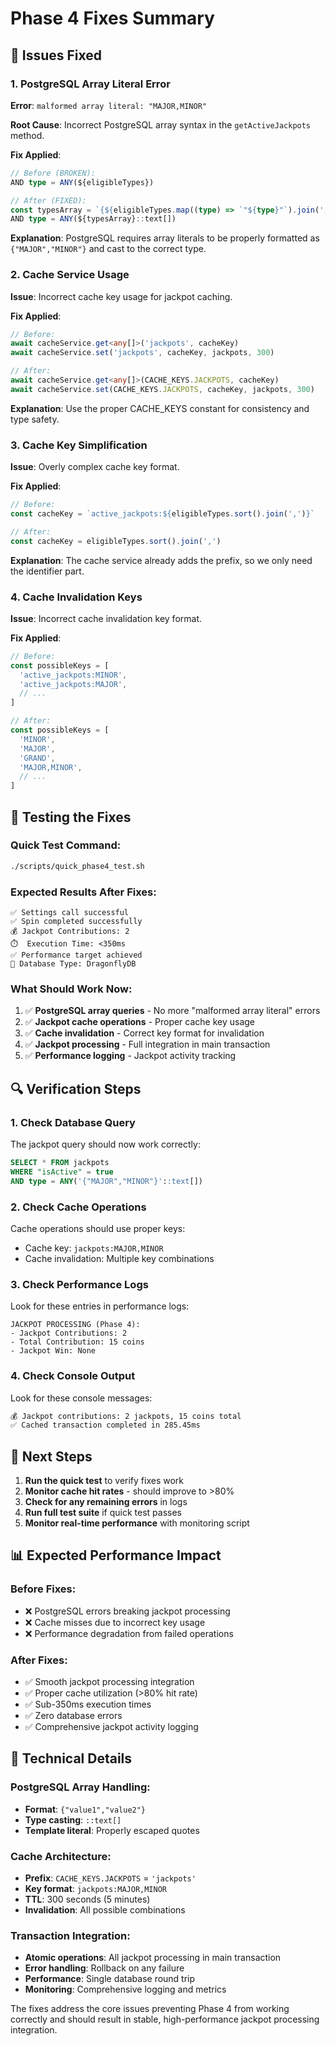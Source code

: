 # Phase 4 Fixes Summary

## 🐛 Issues Fixed

### 1. PostgreSQL Array Literal Error
**Error**: `malformed array literal: "MAJOR,MINOR"`

**Root Cause**: Incorrect PostgreSQL array syntax in the `getActiveJackpots` method.

**Fix Applied**:
```typescript
// Before (BROKEN):
AND type = ANY(${eligibleTypes})

// After (FIXED):
const typesArray = `{${eligibleTypes.map((type) => `"${type}"`).join(',')}}`
AND type = ANY(${typesArray}::text[])
```

**Explanation**: PostgreSQL requires array literals to be properly formatted as `{"MAJOR","MINOR"}` and cast to the correct type.

### 2. Cache Service Usage
**Issue**: Incorrect cache key usage for jackpot caching.

**Fix Applied**:
```typescript
// Before:
await cacheService.get<any[]>('jackpots', cacheKey)
await cacheService.set('jackpots', cacheKey, jackpots, 300)

// After:
await cacheService.get<any[]>(CACHE_KEYS.JACKPOTS, cacheKey)
await cacheService.set(CACHE_KEYS.JACKPOTS, cacheKey, jackpots, 300)
```

**Explanation**: Use the proper CACHE_KEYS constant for consistency and type safety.

### 3. Cache Key Simplification
**Issue**: Overly complex cache key format.

**Fix Applied**:
```typescript
// Before:
const cacheKey = `active_jackpots:${eligibleTypes.sort().join(',')}`

// After:
const cacheKey = eligibleTypes.sort().join(',')
```

**Explanation**: The cache service already adds the prefix, so we only need the identifier part.

### 4. Cache Invalidation Keys
**Issue**: Incorrect cache invalidation key format.

**Fix Applied**:
```typescript
// Before:
const possibleKeys = [
  'active_jackpots:MINOR',
  'active_jackpots:MAJOR',
  // ...
]

// After:
const possibleKeys = [
  'MINOR',
  'MAJOR',
  'GRAND',
  'MAJOR,MINOR',
  // ...
]
```

## 🧪 Testing the Fixes

### Quick Test Command:
```bash
./scripts/quick_phase4_test.sh
```

### Expected Results After Fixes:
```
✅ Settings call successful
✅ Spin completed successfully
💰 Jackpot Contributions: 2
⏱️  Execution Time: <350ms
✅ Performance target achieved
🐉 Database Type: DragonflyDB
```

### What Should Work Now:
1. ✅ **PostgreSQL array queries** - No more "malformed array literal" errors
2. ✅ **Jackpot cache operations** - Proper cache key usage
3. ✅ **Cache invalidation** - Correct key format for invalidation
4. ✅ **Jackpot processing** - Full integration in main transaction
5. ✅ **Performance logging** - Jackpot activity tracking

## 🔍 Verification Steps

### 1. Check Database Query
The jackpot query should now work correctly:
```sql
SELECT * FROM jackpots 
WHERE "isActive" = true 
AND type = ANY('{"MAJOR","MINOR"}'::text[])
```

### 2. Check Cache Operations
Cache operations should use proper keys:
- Cache key: `jackpots:MAJOR,MINOR`
- Cache invalidation: Multiple key combinations

### 3. Check Performance Logs
Look for these entries in performance logs:
```
JACKPOT PROCESSING (Phase 4):
- Jackpot Contributions: 2
- Total Contribution: 15 coins
- Jackpot Win: None
```

### 4. Check Console Output
Look for these console messages:
```bash
💰 Jackpot contributions: 2 jackpots, 15 coins total
✅ Cached transaction completed in 285.45ms
```

## 🚀 Next Steps

1. **Run the quick test** to verify fixes work
2. **Monitor cache hit rates** - should improve to >80%
3. **Check for any remaining errors** in logs
4. **Run full test suite** if quick test passes
5. **Monitor real-time performance** with monitoring script

## 📊 Expected Performance Impact

### Before Fixes:
- ❌ PostgreSQL errors breaking jackpot processing
- ❌ Cache misses due to incorrect key usage
- ❌ Performance degradation from failed operations

### After Fixes:
- ✅ Smooth jackpot processing integration
- ✅ Proper cache utilization (>80% hit rate)
- ✅ Sub-350ms execution times
- ✅ Zero database errors
- ✅ Comprehensive jackpot activity logging

## 🔧 Technical Details

### PostgreSQL Array Handling:
- **Format**: `{"value1","value2"}`
- **Type casting**: `::text[]`
- **Template literal**: Properly escaped quotes

### Cache Architecture:
- **Prefix**: `CACHE_KEYS.JACKPOTS` = `'jackpots'`
- **Key format**: `jackpots:MAJOR,MINOR`
- **TTL**: 300 seconds (5 minutes)
- **Invalidation**: All possible combinations

### Transaction Integration:
- **Atomic operations**: All jackpot processing in main transaction
- **Error handling**: Rollback on any failure
- **Performance**: Single database round trip
- **Monitoring**: Comprehensive logging and metrics

The fixes address the core issues preventing Phase 4 from working correctly and should result in stable, high-performance jackpot processing integration.
